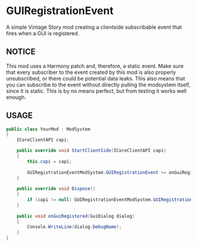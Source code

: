 # GUIRegistrationEvent

A simple Vintage Story mod creating a clientside subscribable event that fires when a GUI is registered.

## NOTICE

This mod uses a Harmony patch and, therefore, a static event. Make sure that every subscriber to the event created
by this mod is also properly unsubscribed, or there could be potential data leaks. This also means that you 
can subscribe to the event without directly pulling the modsystem itself, since it is static. This
is by no means perfect, but from testing it works well enough.

## USAGE

```C#
public class YourMod : ModSystem
{
	ICoreClientAPI capi;

	public override void StartClientSide(ICoreClientAPI capi)
	{
		this.capi = capi;
			
		GUIRegistrationEventModSystem.GUIRegistrationEvent += onGuiRegistered;
	}
	
	public override void Dispose()
	{
		if (capi != null) GUIRegistrationEventModSystem.GUIRegistrationEvent -= onGuiRegistered;
	}
	
	public void onGuiRegistered(GuiDialog dialog)
	{
		Console.WriteLine(dialog.DebugName);
	}
}
```